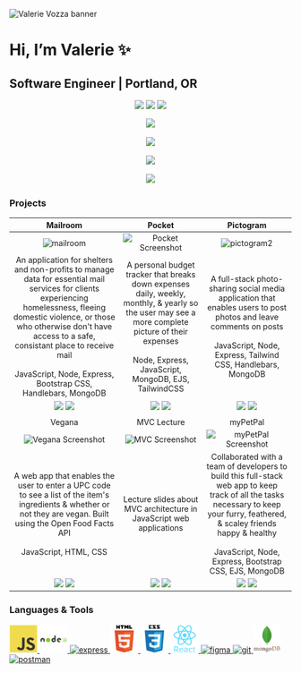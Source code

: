 ![Valerie Vozza banner](https://user-images.githubusercontent.com/101529105/189467733-f9936afd-971c-43ed-9a8f-6e8cbe0cf89e.png)


# Hi, I’m Valerie ✨
## Software Engineer | Portland, OR

<p align="center">
  <a href="https://valerievozza.dev" alt="Portfolio"><img src="https://img.shields.io/badge/portfolio-valerievozza.dev-13B499"></a>
  <a href="https://www.linkedin.com/in/valerievozza" alt="LinkedIn"><img src="https://img.shields.io/badge/linkedin-%2Fvalerievozza-13B499"></a>
  <a href="https://www.twitter.com/valerievozza_" alt="Twitter"><img src ="https://img.shields.io/badge/twitter-%2Fvalerievozza__-13B499"></a>
</p>
<p align="center">
  <a href="https://www.codewars.com/users/valerievozza" alt="Codewars"><img src="https://www.codewars.com/users/valerievozza/badges/small"></a>
</p>

<p align="center">
  <a href="https://leetcode.com/valerievozza/" alt="Leetcode"><img src="https://img.shields.io/badge/dynamic/json?style=flat&labelColor=black&color=%23ffa116&label=Solved&query=solvedOverTotal&url=https%3A%2F%2Fleetcode-badge.vercel.app%2Fapi%2Fusers%2Fvalerievozza&logo=leetcode&logoColor=yellow"></a>
</p>

<p align="center">
  <img src="https://github-readme-streak-stats.herokuapp.com/?user=valerievozza&theme=dark"/>
</p>

<p align="center">
  <a href="https://github.com/anuraghazra/github-readme-stats/">
    <img src="https://github-readme-stats.vercel.app/api/top-langs/?username=valerievozza&layout=compact&theme=dark">
  </a>
</p>


### Projects

| Mailroom | Pocket | Pictogram |
|:------:|:---------:|:----------------------:|
| ![mailroom](https://user-images.githubusercontent.com/101529105/191888110-02847a0b-350d-405c-bad2-579aa0d25bdd.png) | ![Pocket Screenshot](https://user-images.githubusercontent.com/101529105/193366642-cbafa577-aa45-4111-ad22-2ef74074151f.png) | ![pictogram2](https://user-images.githubusercontent.com/101529105/191889904-161375f7-07aa-42cc-bbfc-0bb01ee2af20.png) |
| An application for shelters and non-profits to manage data for essential mail services for clients experiencing homelessness, fleeing domestic violence, or those who otherwise don't have access to a safe, consistant place to receive mail<br><br>JavaScript, Node, Express, Bootstrap CSS, Handlebars, MongoDB | A personal budget tracker that breaks down expenses daily, weekly, monthly, & yearly so the user may see a more complete picture of their expenses<br><br>Node, Express, JavaScript, MongoDB, EJS, TailwindCSS | A full-stack photo-sharing social media application that enables users to post photos and leave comments on posts<br><br>JavaScript, Node, Express, Tailwind CSS, Handlebars, MongoDB |
| <a href="https://github.com/valerievozza/mailroom"><img src="https://img.shields.io/badge/✨ -repo-13B499"></a> <a href="https://mailroom.cyclic.app"><img src="https://img.shields.io/badge/🌐 -website-13B499"></a> | <a href="https://github.com/valerievozza/pocket"><img src="https://img.shields.io/badge/✨ -repo-13B499"></a> <a href="https://pocket.cyclic.app"><img src="https://img.shields.io/badge/🌐 -website-13B499"></a> | <a href="https://github.com/valerievozza/pictogram"><img src="https://img.shields.io/badge/✨ -repo-13B499"></a> <a href="https://pictogram.cyclic.app"><img src="https://img.shields.io/badge/🌐 -website-13B499"></a> |
||
| Vegana | MVC Lecture | myPetPal |
| ![Vegana Screenshot](https://user-images.githubusercontent.com/101529105/189467039-fece082c-4e5d-4508-9bd2-c7d53efe9583.png) | ![MVC Screenshot](https://user-images.githubusercontent.com/101529105/200444182-423c29e9-3617-46d9-be68-204e894e532b.png) | ![myPetPal Screenshot](https://user-images.githubusercontent.com/101529105/193366865-06170f11-efaf-40c6-bec6-ebf58617231c.png) |
| A web app that enables the user to enter a UPC code to see a list of the item's ingredients & whether or not they are vegan. Built using the Open Food Facts API<br><br>JavaScript, HTML, CSS | Lecture slides about MVC architecture in JavaScript web applications | Collaborated with a team of developers to build this full-stack web app to keep track of all the tasks necessary to keep your furry, feathered, & scaley friends happy & healthy<br><br>JavaScript, Node, Express, Bootstrap CSS, EJS, MongoDB |
| <a href="https://github.com/valerievozza/vegana"><img src="https://img.shields.io/badge/✨ -repo-13B499"></a> <a href="https://vegana.netlify.app"><img src="https://img.shields.io/badge/🌐 -website-13B499"></a> | <a href="https://github.com/valerievozza/mvc-architecture"><img src="https://img.shields.io/badge/✨ -repo-13B499"></a> <a href="https://drive.google.com/file/d/18LKtNDYxT-YM5_VflXB7B7B2cJxzCIQW/view?usp=sharing"><img src="https://img.shields.io/badge/🌐 -website-13B499"></a> | <a href="https://github.com/valerievozza/myPetPal"><img src="https://img.shields.io/badge/✨ -repo-13B499"></a> <a href="https://mypetpal.onrender.com/"><img src="https://img.shields.io/badge/🌐 -website-13B499"></a> |

### Languages & Tools

<p align="left">
  <a href="https://developer.mozilla.org/en-US/docs/Web/JavaScript" target="_blank" rel="noreferrer"> <img src="https://raw.githubusercontent.com/devicons/devicon/master/icons/javascript/javascript-original.svg" alt="javascript" width="50" height="50"/> </a>
  <a href="https://nodejs.org" target="_blank" rel="noreferrer"> <img src="https://raw.githubusercontent.com/devicons/devicon/master/icons/nodejs/nodejs-original-wordmark.svg" alt="nodejs" width="50" height="50"/> </a>
  <a href="https://expressjs.com" target="_blank" rel="noreferrer"> <img src="https://icongr.am/devicon/express-original.svg?size=128&color=0da0c5" alt="express" width="50" height="50"/> </a>
  <a href="https://www.w3.org/html/" target="_blank" rel="noreferrer"> <img src="https://raw.githubusercontent.com/devicons/devicon/master/icons/html5/html5-original-wordmark.svg" alt="html5" width="50" height="50"/> </a>
  <a href="https://www.w3schools.com/css/" target="_blank" rel="noreferrer"> <img src="https://raw.githubusercontent.com/devicons/devicon/master/icons/css3/css3-original-wordmark.svg" alt="css3" width="50" height="50"/> </a> 
  <a href="https://reactjs.org/" target="_blank" rel="noreferrer"> <img src="https://raw.githubusercontent.com/devicons/devicon/master/icons/react/react-original-wordmark.svg" alt="react" width="50" height="50"/> </a>
  <a href="https://www.figma.com/" target="_blank" rel="noreferrer"> <img src="https://www.vectorlogo.zone/logos/figma/figma-icon.svg" alt="figma" width="50" height="50"/> </a>
  <a href="https://git-scm.com/" target="_blank" rel="noreferrer"> <img src="https://www.vectorlogo.zone/logos/git-scm/git-scm-icon.svg" alt="git" width="50" height="50"/> </a> 
  <a href="https://www.mongodb.com/" target="_blank" rel="noreferrer"> <img src="https://raw.githubusercontent.com/devicons/devicon/master/icons/mongodb/mongodb-original-wordmark.svg" alt="mongodb" width="50" height="50"/> </a> 
  <a href="https://postman.com" target="_blank" rel="noreferrer"> <img src="https://www.vectorlogo.zone/logos/getpostman/getpostman-icon.svg" alt="postman" width="50" height="50"/> </a>
</p>
